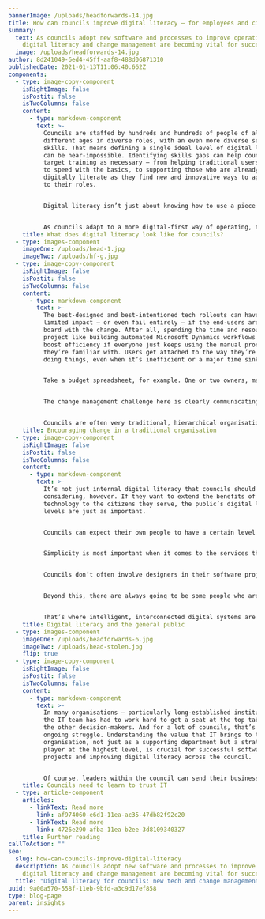 ```yaml
---
bannerImage: /uploads/headforwards-14.jpg
title: How can councils improve digital literacy – for employees and citizens?
summary:
  text: As councils adopt new software and processes to improve operations,
    digital literacy and change management are becoming vital for success.
  image: /uploads/headforwards-14.jpg
author: 8d241049-6ed4-45ff-aaf8-488d06871310
publishedDate: 2021-01-13T11:06:40.662Z
components:
  - type: image-copy-component
    isRightImage: false
    isPostit: false
    isTwoColumns: false
    content:
      - type: markdown-component
        text: >-
          Councils are staffed by hundreds and hundreds of people of all
          different ages in diverse roles, with an even more diverse set of
          skills. That means defining a single ideal level of digital literacy
          can be near-impossible. Identifying skills gaps can help councils
          target training as necessary – from helping traditional users get up
          to speed with the basics, to supporting those who are already
          digitally literate as they find new and innovative ways to apply tech
          to their roles.


          Digital literacy isn’t just about knowing how to use a piece of software to do a task. It’s about council employees really understanding how that software supports them in their role – freeing up time for higher-value work and providing a better service to citizens.


          As councils adapt to a more digital-first way of operating, they should think about how behaviour needs to change throughout the organisation, as well as considering all the new processes and solutions available. Simply put, you can’t introduce new tech properly without the right approach to change management.
    title: What does digital literacy look like for councils?
  - type: images-component
    imageOne: /uploads/head-1.jpg
    imageTwo: /uploads/hf-g.jpg
  - type: image-copy-component
    isRightImage: false
    isPostit: false
    isTwoColumns: false
    content:
      - type: markdown-component
        text: >-
          The best-designed and best-intentioned tech rollouts can have a
          limited impact – or even fail entirely – if the end-users aren’t on
          board with the change. After all, spending the time and resources on a
          project like building automated Microsoft Dynamics workflows won’t
          boost efficiency if everyone just keeps using the manual processes
          they’re familiar with. Users get attached to the way they’re used to
          doing things, even when it’s inefficient or a major time sink.


          Take a budget spreadsheet, for example. One or two owners, manually updated, and full of custom formulas. Even though there are simpler, more centralised systems for managing budgets, some people will want to maintain ownership of their spreadsheets and stick to what’s familiar.


          The change management challenge here is clearly communicating what the new solution offers, how it’s going to make people’s jobs easier and, crucially, how this factors into a bigger picture for the council. People often respond better to change when it’s put into the full context – what it means for them, but also how it’s contributing to improvements in the organisation and its services, too.


          Councils are often very traditional, hierarchical organisations. In some ways, this can be a drawback, but it can also be used to make change management more effective. Gaining high-level buy-in for new technologies and filtering that down through management layers can help build enthusiasm throughout the organisation. As long as people in a variety of roles across the business have the opportunity to give their own thoughts, requirements and feedback, it’s a great way to create a consistent push towards digital literacy for the whole council.
    title: Encouraging change in a traditional organisation
  - type: image-copy-component
    isRightImage: false
    isPostit: false
    isTwoColumns: false
    content:
      - type: markdown-component
        text: >-
          It’s not just internal digital literacy that councils should be
          considering, however. If they want to extend the benefits of their new
          technology to the citizens they serve, the public’s digital literacy
          levels are just as important.


          Councils can expect their own people to have a certain level of literacy already, or they can provide the necessary training to get them up to speed. But there’s no guarantee that the public are ‘digital citizens’, especially for councils that serve rural or largely elderly populations.


          Simplicity is most important when it comes to the services the public use regularly; paying their council tax, checking the recycling schedule, or contacting councillors, for instance. On websites the world over, shoddy systems are hidden by flashy designs, while great services get buried under overly complex user interfaces. Straightforward self-service through an easy-to-follow process is the way to go.


          Councils don’t often involve designers in their software projects, but it’s a worthwhile investment, especially for major public-facing projects. If citizens are faced with a clunky system when they log in to use council services, it’s very likely that they won’t use it again – and it can be difficult to tempt them back when it’s fixed.


          Beyond this, there are always going to be some people who are unable or unwilling to use digital services. Some older members of the public might prefer the traditional phone call, while others won’t have reliable access to computers or smartphones.


          That’s where intelligent, interconnected digital systems are really going to make the difference. Even when council employees need to use manual processes – like handling a phone call and recording information from it – that data should feed directly into the centralised system. So, even though the process isn’t digitised, it’s still contributing to a more efficient, effective ecosystem.
    title: Digital literacy and the general public
  - type: images-component
    imageOne: /uploads/headforwards-6.jpg
    imageTwo: /uploads/head-stolen.jpg
    flip: true
  - type: image-copy-component
    isRightImage: false
    isPostit: false
    isTwoColumns: false
    content:
      - type: markdown-component
        text: >-
          In many organisations – particularly long-established institutions –
          the IT team has had to work hard to get a seat at the top table with
          the other decision-makers. And for a lot of councils, that’s still an
          ongoing struggle. Understanding the value that IT brings to the
          organisation, not just as a supporting department but a strategic
          player at the highest level, is crucial for successful software
          projects and improving digital literacy across the council.


          Of course, leaders within the council can send their business requirements down to the IT department and get a solution in return, exactly as they always have. But these relationships work best when they’re back and forth, with everyone bringing new ideas to the table to solve problems. And often, IT will be able to identify problems and prepare solutions for issues the wider organisation hasn’t even noticed yet.
    title: Councils need to learn to trust IT
  - type: article-component
    articles:
      - linkText: Read more
        link: af974060-e6d1-11ea-ac35-47db82f92c20
      - linkText: Read more
        link: 4726e290-afba-11ea-b2ee-3d8109340327
    title: Further reading
callToAction: ""
seo:
  slug: how-can-councils-improve-digital-literacy
  description: As councils adopt new software and processes to improve operations,
    digital literacy and change management are becoming vital for success.
  title: "Digital literacy for councils: new tech and change management"
uuid: 9a00a570-558f-11eb-9bfd-a3c9d17ef858
type: blog-page
parent: insights
---
```

